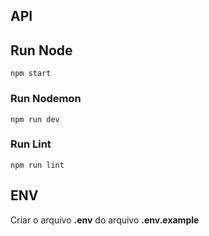 ## API

## Run Node

```
npm start
```
### Run Nodemon

```
npm run dev
```

### Run Lint

```
npm run lint
```

## ENV

Criar o arquivo **.env** do arquivo **.env.example**

